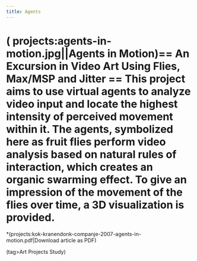 ```yaml
---
title: Agents
---
```

( projects:agents-in-motion.jpg||Agents in Motion)== An Excursion in Video Art Using Flies, Max/MSP and Jitter ==
This project aims to use virtual agents to analyze video input and locate the highest intensity of perceived movement within it. The agents, symbolized here as fruit flies perform video analysis based on natural rules of interaction, which creates an organic swarming effect. To give an impression of the movement of the flies over time, a 3D visualization is provided.
===
*(projects:kok-kranendonk-companje-2007-agents-in-motion.pdf|Download article as PDF)

(tag>Art Projects Study)
